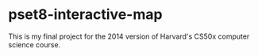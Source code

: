 # pset8-interactive-map
This is my final project for the 2014 version of Harvard's CS50x computer science course. 
